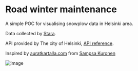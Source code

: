 # Road winter maintenance

A simple POC for visualising snowplow data in Helsinki area. 

Data collected by [Stara](https://stara.hel.fi/). 

API provided by The city of Helsinki, [API reference](https://dev.hel.fi/apis/snowplows).

Inspired by [auratkartalla.com](https://auratkartalla.com/) from [Sampsa Kuronen](https://github.com/sampsakuronen)

![image](https://github.com/Atte-Oksanen/teiden_talvikunnossapito/assets/97843376/9a7dacd7-fe9b-49f6-ac8b-8fe6c1a04a09)

